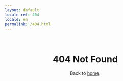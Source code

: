 ```yaml
---
layout: default
locale-ref: 404
locale: en
permalink: /404.html
---
```


<style>
h1, p {
  text-align: center;
}
</style>
<br>

# 404 Not Found

Back to [home](/).
